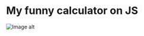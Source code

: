 # My funny calculator on JS
![Image alt](https://github.com/sver4-ok/Calculator/blob/master/Calculate.png)
